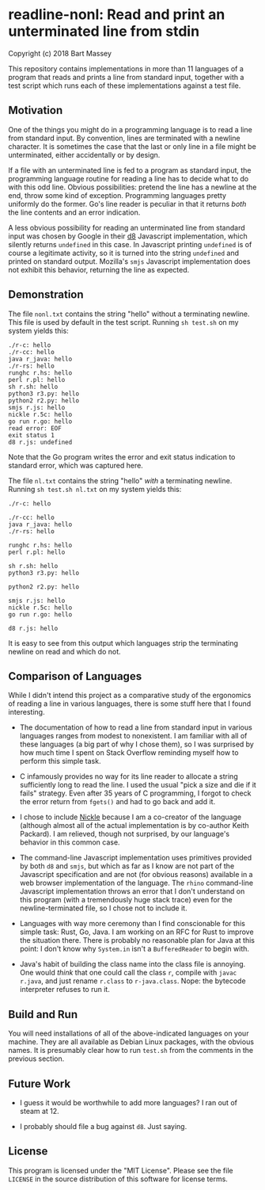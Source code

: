 # readline-nonl: Read and print an unterminated line from stdin
Copyright (c) 2018 Bart Massey

This repository contains implementations in more than 11
languages of a program that reads and prints a line from
standard input, together with a test script which runs each
of these implementations against a test file.

## Motivation

One of the things you might do in a programming language is
to read a line from standard input. By convention, lines are
terminated with a newline character. It is sometimes the
case that the last or only line in a file might be unterminated,
either accidentally or by design.

If a file with an unterminated line is fed to a program as
standard input, the programming language routine for reading
a line has to decide what to do with this odd line. Obvious
possibilities: pretend the line has a newline at the end,
throw some kind of exception. Programming languages pretty
uniformly do the former. Go's line reader is peculiar in
that it returns *both* the line contents and an error
indication.

A less obvious possibility for reading an unterminated line
from standard input was chosen by Google in their
[d8](https://v8.dev/docs/d8) Javascript implementation,
which silently returns `undefined` in this case.  In
Javascript printing `undefined` is of course a legitimate
activity, so it is turned into the string `undefined` and
printed on standard output. Mozilla's `smjs` Javascript
implementation does not exhibit this behavior, returning the
line as expected.

## Demonstration

The file `nonl.txt` contains the string "hello" without a
terminating newline. This file is used by default in the
test script.
Running `sh test.sh` on my system yields this:

```
./r-c: hello
./r-cc: hello
java r_java: hello
./r-rs: hello
runghc r.hs: hello
perl r.pl: hello
sh r.sh: hello
python3 r3.py: hello
python2 r2.py: hello
smjs r.js: hello
nickle r.5c: hello
go run r.go: hello
read error: EOF
exit status 1
d8 r.js: undefined
```

Note that the Go program writes the error and exit status
indication to standard error, which was captured here.

The file `nl.txt` contains the string "hello" *with* a
terminating newline. Running `sh test.sh nl.txt` on my
system yields this:

```
./r-c: hello

./r-cc: hello
java r_java: hello
./r-rs: hello

runghc r.hs: hello
perl r.pl: hello

sh r.sh: hello
python3 r3.py: hello

python2 r2.py: hello

smjs r.js: hello
nickle r.5c: hello
go run r.go: hello

d8 r.js: hello
```

It is easy to see from this output which languages strip the
terminating newline on read and which do not.

## Comparison of Languages

While I didn't intend this project as a comparative study of
the ergonomics of reading a line in various languages, there
is some stuff here that I found interesting.

* The documentation of how to read a line from standard
  input in various languages ranges from modest to
  nonexistent. I am familiar with all of these languages (a
  big part of why I chose them), so I was surprised by how
  much time I spent on Stack Overflow reminding myself how
  to perform this simple task.

* C infamously provides no way for its line reader to
  allocate a string sufficiently long to read the line.  I
  used the usual "pick a size and die if it fails"
  strategy. Even after 35 years of C programming, I forgot
  to check the error return from `fgets()` and had to go
  back and add it.

* I chose to include [Nickle](http://nickle.org) because I
  am a co-creator of the language (although almost all of
  the actual implementation is by co-author Keith Packard).
  I am relieved, though not surprised, by our language's
  behavior in this common case.

* The command-line Javascript implementation uses primitives
  provided by both `d8` and `smjs`, but which as far as I
  know are not part of the Javascript specification and are
  not (for obvious reasons) available in a web browser
  implementation of the language. The `rhino` command-line
  Javascript implementation throws an error that I don't
  understand on this program (with a tremendously huge stack
  trace) even for the newline-terminated file, so I chose
  not to include it.

* Languages with way more ceremony than I find conscionable
  for this simple task: Rust, Go, Java. I am working on an
  RFC for Rust to improve the situation there. There is
  probably no reasonable plan for Java at this point: I
  don't know why `System.in` isn't a `BufferedReader` to
  begin with.

* Java's habit of building the class name into the class
  file is annoying. One would *think* that one could call
  the class `r`, compile with `javac r.java`, and just
  rename `r.class` to `r-java.class`. Nope: the bytecode
  interpreter refuses to run it.

## Build and Run

You will need installations of all of the above-indicated
languages on your machine. They are all available as Debian
Linux packages, with the obvious names. It is presumably
clear how to run `test.sh` from the comments in the previous
section.

## Future Work

* I guess it would be worthwhile to add more languages? I
  ran out of steam at 12.

* I probably should file a bug against `d8`. Just saying.

## License

This program is licensed under the "MIT License".  Please
see the file `LICENSE` in the source distribution of this
software for license terms.

